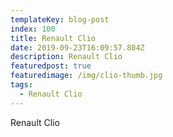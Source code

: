 ```yaml
---
templateKey: blog-post
index: 100
title: Renault Clio
date: 2019-09-23T16:09:57.804Z
description: Renault Clio
featuredpost: true
featuredimage: /img/clio-thumb.jpg
tags:
  - Renault Clio
---
```

Renault Clio
